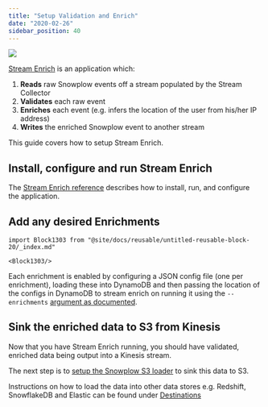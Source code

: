 ```yaml
---
title: "Setup Validation and Enrich"
date: "2020-02-26"
sidebar_position: 40
---
```


![](images/snowplow-aws-pipeline-enrich.png)

[Stream Enrich](https://github.com/snowplow/enrich) is an application which:

1. **Reads** raw Snowplow events off a stream populated by the Stream Collector
2. **Validates** each raw event
3. **Enriches** each event (e.g. infers the location of the user from his/her IP address)
4. **Writes** the enriched Snowplow event to another stream

This guide covers how to setup Stream Enrich.

## Install, configure and run Stream Enrich

The [Stream Enrich reference](/docs/pipeline-components-and-applications/enrichment-components/stream-enrich/index.md) describes how to install, run, and configure the application.

## Add any desired Enrichments

```mdx-code-block
import Block1303 from "@site/docs/reusable/untitled-reusable-block-20/_index.md"

<Block1303/>
```

Each enrichment is enabled by configuring a JSON config file (one per enrichment), loading these into DynamoDB and then passing the location of the configs in DynamoDB to stream enrich on running it using the `--enrichments` [argument as documented](/docs/pipeline-components-and-applications/enrichment-components/stream-enrich/configure-stream-enrich/index.md).

## Sink the enriched data to S3 from Kinesis

Now that you have Stream Enrich running, you should have validated, enriched data being output into a Kinesis stream.

The next step is to [setup the Snowplow S3 loader](/docs/getting-started-on-snowplow-open-source/setup-snowplow-on-aws/setup-destinations/load-data-to-s3/index.md) to sink this data to S3.

Instructions on how to load the data into other data stores e.g. Redshift, SnowflakeDB and Elastic can be found under [Destinations](/docs/getting-started-on-snowplow-open-source/setup-snowplow-on-aws/setup-destinations/index.md)
